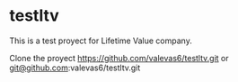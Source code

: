 # testltv
This is a test proyect for Lifetime Value company.

Clone the proyect
https://github.com/valevas6/testltv.git or git@github.com:valevas6/testltv.git
